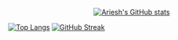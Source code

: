 

 <div align="center">
  
[![Ariesh's GitHub stats](https://github-readme-stats.vercel.app/api?username=groverari&theme=midnight-purple&count_private=true)](https://github.com/anuraghazra/github-readme-stats) 

</div>
  
  [![Top Langs](https://github-readme-stats.vercel.app/api/top-langs/?username=groverari&size_weight=0.5&count_weight=0.5&theme=midnight-purple)](https://github.com/anuraghazra/github-readme-stats) [![GitHub Streak](https://streak-stats.demolab.com?user=groverari&theme=dark&hide_border=true&date_format=M%20j%5B%2C%20Y%5D&exclude_days=Sun%2CSat)](https://git.io/streak-stats)
